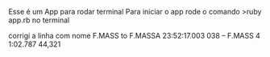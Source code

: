 Esse é um App para rodar terminal
Para iniciar o app rode o comando >ruby app.rb no terminal

corrigi a linha com nome F.MASS to F.MASSA
23:52:17.003      038 – F.MASS                            4   1:02.787                        44,321
